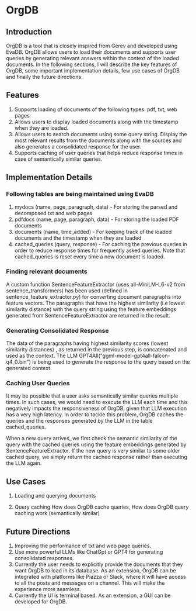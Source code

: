 # OrgDB
## Introduction
OrgDB is a tool that is closely inspired from Gerev and developed using EvaDB. OrgDB allows users to load their documents and supports user queries by generating relevant answers within the context of the loaded documents. In the following sections, I will describe the key features of OrgDB, some important implementation details, few use cases of OrgDB and finally the future directions.

## Features
1. Supports loading of documents of the following types: pdf, txt, web pages
2. Allows users to display loaded documents along with the timestamp when they are loaded.
3. Allows users to search documents using some query string. Display the most relevant results from the documents along with the sources and also generates a consolidated response for the user.
4. Supports caching of user queries that helps reduce response times in case of semantically similar queries.

## Implementation Details
### Following tables are being maintained using EvaDB
1. mydocs (name, page, paragraph, data) -  For storing the parsed and decomposed txt and web pages
2. pdfdocs (name, page, paragraph, data) - For storing the loaded PDF documents
3. documents (name, time_added) - For keeping track of the loaded documents and the timestamp when they are loaded
4. cached_queries (query, response) - For caching the previous queries in order to reduce response times for frequently asked queries. Note that cached_queries is reset every time a new document is loaded.

### Finding relevant documents
A custom function SentenceFeatureExtractor (uses all-MiniLM-L6-v2 from sentence_transformers) has been used (defined in sentence_feature_extractor.py) for converting document paragraphs into feature vectors.
The paragraphs that have the highest similarity (i.e lowest similarity distance) with the query string using the feature embeddings generated from SentenceFeatureExtractor are returned in the result.

### Generating Consolidated Response
The data of the paragraphs having highest similarity scores (lowest similarity distances) , as returned in the previous step, is concatenated and used as the context.
The LLM GPT4All("ggml-model-gpt4all-falcon-q4_0.bin") is being used to generate the response to the query based on the generated context.

### Caching User Queries
It may be possible that a user asks semantically similar queries multiple times. In such cases, we would need to execute the LLM each time and this negatively impacts the responsiveness of OrgDB, given that LLM execution has a very high latency. In order to tackle this problem, OrgDB caches the queries and the responses generated by the LLM in the table cached_queries.

When a new query arrives, we first check the semantic similarity of the query with the cached queries using the feature embeddings generated by SentenceFeatureExtractor. If the new query is very similar to some older cached query, we simply return the cached response rather than executing the LLM again.

## Use Cases
1. Loading and querying documents

2. Query caching
How does OrgDB cache queries, How does OrgDB query caching work (semantically similar)

## Future Directions
1. Improving the performance of txt and web page queries.
2. Use more powerful LLMs like ChatGpt or GPT4 for generating consolidated responses.
3. Currently the user needs to explicitly provide the documents that they want OrgDB to load in its database. As an extension, OrgDB can be integrated with platforms like Piazza or Slack, where it will have access to all the posts and messages on a channel. This will make the experience more seamless.
4. Currently the UI is terminal based. As an extension, a GUI can be developed for OrgDB.
